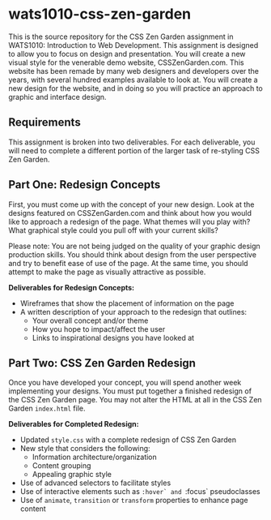 wats1010-css-zen-garden
=======================

This is the source repository for the CSS Zen Garden assignment in WATS1010:
Introduction to Web Development. This assignment is designed to allow you to
focus on design and presentation. You will create a new visual style for the
venerable demo website, CSSZenGarden.com. This website has been remade by many
web designers and developers over the years, with several hundred examples
available to look at. You will create a new design for the website, and in
doing so you will practice an approach to graphic and interface design.

Requirements
------------

This assignment is broken into two deliverables. For each deliverable, you will
need to complete a different portion of the larger task of re-styling CSS Zen
Garden.

Part One: Redesign Concepts
---------------------------

First, you must come up with the concept of your new design. Look at the designs
featured on CSSZenGarden.com and think about how you would like to approach a
redesign of the page. What themes will you play with? What graphical style
could you pull off with your current skills?

Please note: You are not being judged on the quality of your graphic design
production skills. You should think about design from the user perspective and
try to benefit ease of use of the page. At the same time, you should attempt to
make the page as visually attractive as possible.

**Deliverables for Redesign Concepts:**

* Wireframes that show the placement of information on the page
* A written description of your approach to the redesign that outlines:
  * Your overall concept and/or theme
  * How you hope to impact/affect the user
  * Links to inspirational designs you have looked at

Part Two: CSS Zen Garden Redesign
---------------------------------

Once you have developed your concept, you will spend another week implementing
your designs. You must put together a finished redesign of the CSS Zen Garden
page. You may not alter the HTML at all in the CSS Zen Garden `index.html` file.

**Deliverables for Completed Redesign:**

* Updated `style.css` with a complete redesign of CSS Zen Garden
* New style that considers the following:
  * Information architecture/organization
  * Content grouping
  * Appealing graphic style
* Use of advanced selectors to facilitate styles
* Use of interactive elements such as ``:hover` and ``:focus` pseudoclasses
* Use of `animate`, `transition` or `transform` properties to enhance page content
